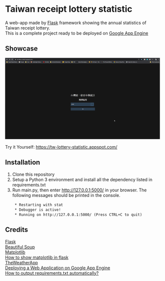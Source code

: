 Taiwan receipt lottery statistic
=====
A web-app made by [Flask](https://github.com/pallets/flask) framework showing the annual statistics of  Taiwan receipt lottery.  
This is a complete project ready to be deployed on [Google App Engine](https://cloud.google.com/appengine/)


Showcase
----------
![](https://raw.githubusercontent.com/314pies/Taiwan-receipt-lottery-statistic/master/Showcase.gif)

Try it Yourself: https://tw-lottery-statistic.appspot.com/


Installation
----------------
1. Clone this repository
2. Setup a Python 3 environment and install all the dependency listed in requirements.txt
3.  Run main.py, then enter http://127.0.0.1:5000/  in your browser. 
The following messages should be printed in the console.
    ```
     * Restarting with stat
     * Debugger is active!
     * Running on http://127.0.0.1:5000/ (Press CTRL+C to quit)
    ```


Credits
------------
[Flask](https://github.com/pallets/flask)  
[Beautiful Soup](https://www.crummy.com/software/BeautifulSoup/bs4/doc/)  
[Matplotlib](https://matplotlib.org/)  
[How to show matplotlib in flask](https://stackoverflow.com/questions/50728328/python-how-to-show-matplotlib-in-flask)  
[TheWeatherApp](https://github.com/tristanga/WeatherApp_FullCode)  
[Deploying a Web Application on Google App Engine](https://youtu.be/j_zD8jfVQJ4)  
[How to output requirements.txt automatically?](https://stackoverflow.com/questions/29715249/is-there-any-way-to-output-requirements-txt-automatically)
